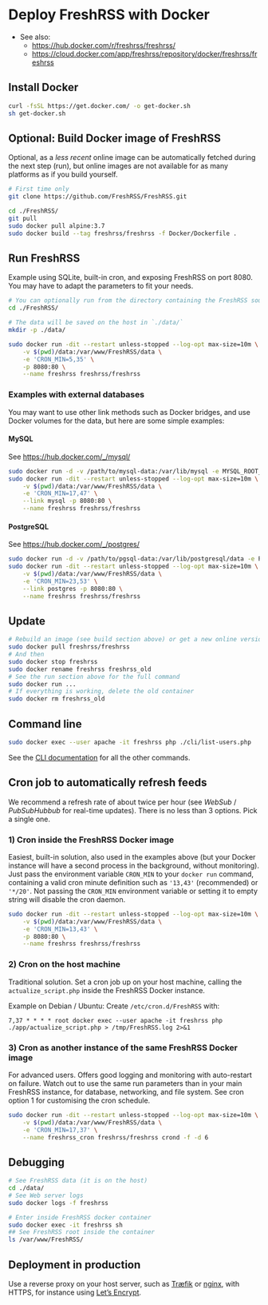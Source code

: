 # Deploy FreshRSS with Docker
* See also:
	* https://hub.docker.com/r/freshrss/freshrss/
	* https://cloud.docker.com/app/freshrss/repository/docker/freshrss/freshrss

## Install Docker

```sh
curl -fsSL https://get.docker.com/ -o get-docker.sh
sh get-docker.sh
```

## Optional: Build Docker image of FreshRSS
Optional, as a *less recent* online image can be automatically fetched during the next step (run),
but online images are not available for as many platforms as if you build yourself.

```sh
# First time only
git clone https://github.com/FreshRSS/FreshRSS.git

cd ./FreshRSS/
git pull
sudo docker pull alpine:3.7
sudo docker build --tag freshrss/freshrss -f Docker/Dockerfile .
```

## Run FreshRSS

Example using SQLite, built-in cron, and exposing FreshRSS on port 8080. You may have to adapt the parameters to fit your needs.

```sh
# You can optionally run from the directory containing the FreshRSS source code:
cd ./FreshRSS/

# The data will be saved on the host in `./data/`
mkdir -p ./data/

sudo docker run -dit --restart unless-stopped --log-opt max-size=10m \
	-v $(pwd)/data:/var/www/FreshRSS/data \
	-e 'CRON_MIN=5,35' \
	-p 8080:80 \
	--name freshrss freshrss/freshrss
```

### Examples with external databases

You may want to use other link methods such as Docker bridges, and use Docker volumes for the data, but here are some simple examples:

#### MySQL
See https://hub.docker.com/_/mysql/

```sh
sudo docker run -d -v /path/to/mysql-data:/var/lib/mysql -e MYSQL_ROOT_PASSWORD=rootpass -e MYSQL_DATABASE=freshrss -e MYSQL_USER=freshrss -e MYSQL_PASSWORD=pass --name mysql mysql
sudo docker run -dit --restart unless-stopped --log-opt max-size=10m \
	-v $(pwd)/data:/var/www/FreshRSS/data \
	-e 'CRON_MIN=17,47' \
	--link mysql -p 8080:80 \
	--name freshrss freshrss/freshrss
```

#### PostgreSQL
See https://hub.docker.com/_/postgres/

```sh
sudo docker run -d -v /path/to/pgsql-data:/var/lib/postgresql/data -e POSTGRES_DB=freshrss -e POSTGRES_USER=freshrss -e POSTGRES_PASSWORD=pass --name postgres postgres
sudo docker run -dit --restart unless-stopped --log-opt max-size=10m \
	-v $(pwd)/data:/var/www/FreshRSS/data \
	-e 'CRON_MIN=23,53' \
	--link postgres -p 8080:80 \
	--name freshrss freshrss/freshrss
```

## Update

```sh
# Rebuild an image (see build section above) or get a new online version:
sudo docker pull freshrss/freshrss
# And then 
sudo docker stop freshrss
sudo docker rename freshrss freshrss_old
# See the run section above for the full command
sudo docker run ...
# If everything is working, delete the old container
sudo docker rm freshrss_old
```

## Command line

```sh
sudo docker exec --user apache -it freshrss php ./cli/list-users.php
```

See the [CLI documentation](../cli/) for all the other commands.

## Cron job to automatically refresh feeds
We recommend a refresh rate of about twice per hour (see *WebSub* / *PubSubHubbub* for real-time updates).
There is no less than 3 options. Pick a single one.

### 1) Cron inside the FreshRSS Docker image
Easiest, built-in solution, also used in the examples above
(but your Docker instance will have a second process in the background, without monitoring).
Just pass the environment variable `CRON_MIN` to your `docker run` command,
containing a valid cron minute definition such as `'13,43'` (recommended) or `'*/20'`.
Not passing the `CRON_MIN` environment variable or setting it to empty string will disable the cron daemon.

```sh
sudo docker run -dit --restart unless-stopped --log-opt max-size=10m \
	-v $(pwd)/data:/var/www/FreshRSS/data \
	-e 'CRON_MIN=13,43' \
	-p 8080:80 \
	--name freshrss freshrss/freshrss
```

### 2) Cron on the host machine
Traditional solution.
Set a cron job up on your host machine, calling the `actualize_script.php` inside the FreshRSS Docker instance.

Example on Debian / Ubuntu: Create `/etc/cron.d/FreshRSS` with:

```
7,37 * * * * root docker exec --user apache -it freshrss php ./app/actualize_script.php > /tmp/FreshRSS.log 2>&1
```

### 3) Cron as another instance of the same FreshRSS Docker image
For advanced users. Offers good logging and monitoring with auto-restart on failure.
Watch out to use the same run parameters than in your main FreshRSS instance, for database, networking, and file system.
See cron option 1 for customising the cron schedule.

```sh
sudo docker run -dit --restart unless-stopped --log-opt max-size=10m \
	-v $(pwd)/data:/var/www/FreshRSS/data \
	-e 'CRON_MIN=17,37' \
	--name freshrss_cron freshrss/freshrss crond -f -d 6
```


## Debugging

```sh
# See FreshRSS data (it is on the host)
cd ./data/
# See Web server logs
sudo docker logs -f freshrss

# Enter inside FreshRSS docker container
sudo docker exec -it freshrss sh
## See FreshRSS root inside the container
ls /var/www/FreshRSS/
```

## Deployment in production

Use a reverse proxy on your host server, such as [Træfik](https://traefik.io/)
or [nginx](https://docs.nginx.com/nginx/admin-guide/web-server/reverse-proxy/),
with HTTPS, for instance using [Let’s Encrypt](https://letsencrypt.org/).
